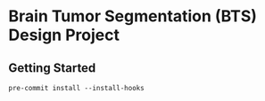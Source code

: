 # Brain Tumor Segmentation (BTS) Design Project


## Getting Started

```
pre-commit install --install-hooks
```